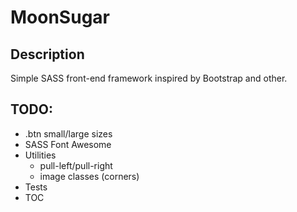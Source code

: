 # MoonSugar

## Description
Simple SASS front-end framework inspired by Bootstrap and other.

## TODO:
+ .btn small/large sizes
+ SASS Font Awesome
+ Utilities
    + pull-left/pull-right
    + image classes (corners)
+ Tests
+ TOC